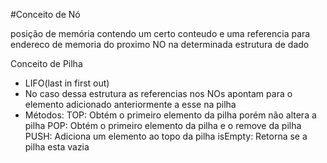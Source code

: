 #Conceito de Nó

posição de memória contendo um certo conteudo e uma referencia para endereco de memoria do proximo NO na determinada estrutura de dado

Conceito de Pilha

- LIFO(last in first out)
- No caso dessa estrutura as referencias nos NOs apontam para o elemento adicionado anteriormente a esse na pilha
- Métodos:
	TOP: Obtém o primeiro elemento da pilha porém não altera a pilha
	POP: Obtém o primeiro elemento da pilha e o remove da pilha
	PUSH: Adiciona um elemento ao topo da pilha
	isEmpty: Retorna se a pilha esta vazia

